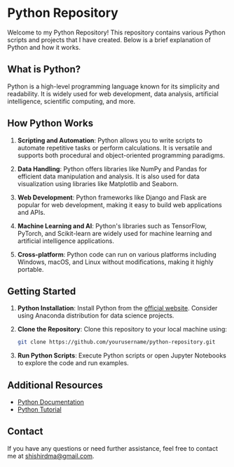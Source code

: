 # Python Repository

Welcome to my Python Repository! This repository contains various Python scripts and projects that I have created. Below is a brief explanation of Python and how it works.

## What is Python?

Python is a high-level programming language known for its simplicity and readability. It is widely used for web development, data analysis, artificial intelligence, scientific computing, and more.

## How Python Works

1. **Scripting and Automation**: Python allows you to write scripts to automate repetitive tasks or perform calculations. It is versatile and supports both procedural and object-oriented programming paradigms.

2. **Data Handling**: Python offers libraries like NumPy and Pandas for efficient data manipulation and analysis. It is also used for data visualization using libraries like Matplotlib and Seaborn.

3. **Web Development**: Python frameworks like Django and Flask are popular for web development, making it easy to build web applications and APIs.

4. **Machine Learning and AI**: Python's libraries such as TensorFlow, PyTorch, and Scikit-learn are widely used for machine learning and artificial intelligence applications.

5. **Cross-platform**: Python code can run on various platforms including Windows, macOS, and Linux without modifications, making it highly portable.

## Getting Started

1. **Python Installation**: Install Python from the [official website](https://www.python.org/). Consider using Anaconda distribution for data science projects.

2. **Clone the Repository**: Clone this repository to your local machine using:
   ```bash
   git clone https://github.com/yourusername/python-repository.git
3. **Run Python Scripts**: Execute Python scripts or open Jupyter Notebooks to explore the code and run examples.

## Additional Resources
- [Python Documentation](https://docs.python.org/3/)
- [Python Tutorial](https://www.learnpython.org/)

## Contact
If you have any questions or need further assistance, feel free to contact me at shishirdma@gmail.com.
